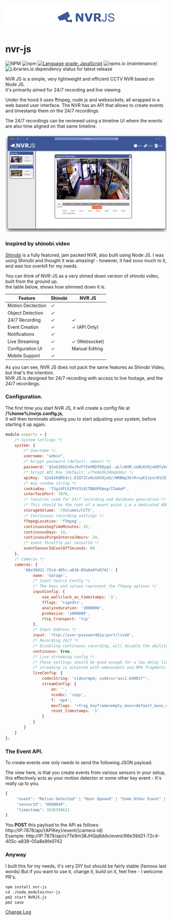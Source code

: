 ![Image](./readme.png)  

# nvr-js
![NPM](https://img.shields.io/npm/l/nvr-js)
![npm](https://img.shields.io/npm/v/nvr-js)
[![Language grade: JavaScript](https://img.shields.io/lgtm/grade/javascript/g/marcus-j-davies/nvr-js.svg?logo=lgtm&logoWidth=18)](https://lgtm.com/projects/g/marcus-j-davies/nvr-js/context:javascript)
![npms.io (maintenance)](https://img.shields.io/npms-io/maintenance-score/nvr-js)
![Libraries.io dependency status for latest release](https://img.shields.io/librariesio/release/npm/nvr-js)

NVR JS is a simple, very lightweight and efficient CCTV NVR based on Node JS.  
it's primarily aimed for 24/7 recording and live viewing.

Under the hood it uses ffmpeg, node js and websockets, all wrapped in a web based user interface.
The NVR has an API that allows to create events and timestamp them on the 24/7 recordings.

The 24/7 recordings can be reviewed using a timeline UI where the events are also time aligned on that same timeline.

![Image](./demo.png) 

### Inspired by shinobi.video
[Shinobi](https://shinobi.video) is a fully featured, jam packed NVR, also built using Node JS.
I was using Shinobi and thought it was amazing! - however, it had sooo much to it, and was too overkill for my needs.

You can think of NVR-JS as a very slimed down version of shinobi video, built from the ground up.  
the table below, shows how slimmed down it is.

| Feature           | Shinobi | NVR JS              |
|-------------------|---------|---------------------|
| Motion Dectection | &check; |                     |
| Object Detection  | &check; |                     |
| 24/7 Recording    | &check; | &check;             |
| Event Creation    | &check; | &check; (API Only)  |
| Notifications     | &check; |                     |
| Live Streaming    | &check; | &check; (Websocket) |
| Configuration UI  | &check; | Manual Editing      |
| Mobile Support    | &check; |                     |

As you can see, NVR JS does not pack the same features as Shinobi Video, but that's the intention.  
NVR JS is designed for 24/7 recording with access to live footage, and the 24/7 recordings.

### Configuration.
The first time you start NVR JS, it will create a config file at **/%home%/nvrjs.config.js**,  
it will then terminate allowing you to start adjusting your system, before starting it up again.

```javascript
module.exports = {
	/* System Settings */
	system: {
		/* Username */
		username: "admin",
		/* bcrypt password (default: admin) */
		password: '$2a$10$CnOx/6vFY2ehRDf68yqd..aLlv0UM.zeBLKnRjuU8YykCsC2Ap3iG',
		/* bcrypt API Key (default: x7Te9m38JHQq6ddv) */
		apiKey: '$2a$10$N53ci.EIQ7JCu6u1HlOjoO//W0Bmp3GrRruyK1Jysr01CQ1rDrVQK',
		/* Any random string */
		cookieKey: 'f3gi6FLhIPVV31d1TBQUPEAngrI3wAoP',
		interfacePort: 7878,
		/* location used for 24/7 recording and database generation */
		/* This should be the root of a mount point i.e a dedicated HDD for 24/7 recordings */
		storageVolume: '/Volumes/CCTV',
		/* Continuous recording settings */
		ffmpegLocation: 'ffmpeg',
		continuousSegTimeMinutes: 15,
		continuousDays: 14,
		continuousPurgeIntervalHours: 24,
		/* event throttle per sensorId */
		eventSensorIdCoolOffSeconds: 60
	},
	/* Cameras */
	cameras: {
		'66e39d21-72c4-405c-a838-05a8e8fe0742': {
			name: 'Garage',
			/* Input Source Config */
			/* The keys and values represent the ffmpeg options */
			inputConfig: {
				use_wallclock_as_timestamps: '1',
				fflags: '+igndts',
				analyzeduration: '1000000',
				probesize: '1000000',
				rtsp_transport: 'tcp'
			},
			/* Input Address */
			input: 'rtsp://user:password@ip:port/live0',
			/* Recording 24/7 */
			/* Disabling continuous recording, will disable the ability to create events */
			continuous: true,
			/* Live streaming config */
			/* These settings should be good enough for a low delay live stream, providing your camera produces h264 frames */
			/* streaming is achieved with websockets and MP4 fragments */
			liveConfig: {
				codecString: 'video/mp4; codecs="avc1.64001f"',
				streamConfig: {
					an: '',
					vcodec: 'copy',
					f: 'mp4',
					movflags: '+frag_keyframe+empty_moov+default_base_moof',
					reset_timestamps: '1'
				}
			}
		}
	}
};
```


### The Event API.
To create events one only needs to send the following JSON payload.

The view here, is that you create events from various sensors in your setup, this effectively acts as your motion detector
or some other key event - It's really up to you. 

```javascript
{
     "event": "Motion Detected" | "Door Opened" | "Some Other Event" | "Of Your Choice",
     "sensorId": "HUEN849",
     "timestamp": 1636194611
}
```

You **POST** this payload to the API as follows:  
http://IP:7878/api/{APIKey}/event/{camera-id}  
Example: http://IP:7878/api/x7Te9m38JHQq6ddv/event/66e39d21-72c4-405c-a838-05a8e8fe0742

### Anyway
I built this for my needs, it's very DIY but should be fairly stable (famous last words)
But if you want to use it, change it, build on it, feel free - I welcome PR's.

```
npm install nvr-js
cd ./node_modules/nvr-js
pm2 start NVRJS.js
pm2 save
```

[Change Log](./CHANGELOG.md)
